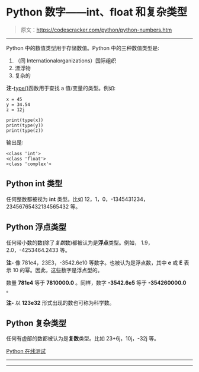 # Python 数字——int、float 和复杂类型

> 原文：<https://codescracker.com/python/python-numbers.htm>

* * *

Python 中的数值类型用于存储数值。Python 中的三种数值类型是:

1.  （同 Internationalorganizations）国际组织
2.  漂浮物
3.  复杂的

**注-**[type()](/python/python-type-function.htm)函数用于查找 a 值/变量的类型。例如:

```
x = 45
y = 34.54
z = 12j

print(type(x))
print(type(y))
print(type(z))
```

输出是:

```
<class 'int'>
<class 'float'>
<class 'complex'>
```

## Python int 类型

任何整数都被视为 **int** 类型。比如 12，1，0，-1345431234，23456765432134565432 等。

## Python 浮点类型

任何带小数的数(除了*复数*数)都被认为是**浮点**类型。例如， 1.9，2.0，-4253464.2433 等。

**注-** 像 781e4，23E3，-3542.6e10 等数字。也被认为是浮点数，其中 **e** 或 **E** 表示 10 的幂。因此，这些数字是浮点型的。

数量 **781e4** 等于 **7810000.0** 。同样，数字 **-3542.6e5** 等于 **-354260000.0** 。

**注-** 以 **123e32** 形式出现的数也可称为科学数。

## Python 复杂类型

任何有虚部的数都被认为是**复数**类型。比如 23+6j，10j，-32j 等。

[Python 在线测试](/exam/showtest.php?subid=10)

* * *

* * *